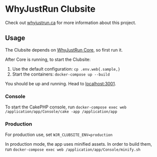 # WhyJustRun Clubsite

Check out [whyjustrun.ca](https://whyjustrun.ca) for more information about this project.

## Usage

The Clubsite depends on [WhyJustRun Core](https://github.com/WhyJustRun/Core), so first run it.

After Core is running, to start the Clubsite:

1) Use the default configuration: `cp .env.web{.sample,}`
2) Start the containers: `docker-compose up --build`

You should be up and running. Head to [localhost:3001](http://localhost:3001).

### Console

To start the CakePHP console, run `docker-compose exec web /application/app/Console/cake -app /application/app`

### Production

For production use, set `WJR_CLUBSITE_ENV=production`

In production mode, the app uses minified assets. In order to build them, run `docker-compose exec web /application/app/Console/minify.sh`
